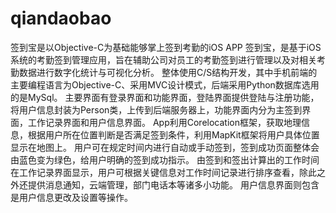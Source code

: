 # qiandaobao
签到宝是以Objective-C为基础能够掌上签到考勤的iOS APP
签到宝，是基于iOS系统的考勤签到管理应用，旨在辅助公司对员工的考勤签到进行管理以及对相关考勤数据进行数字化统计与可视化分析。
整体使用C/S结构开发，其中手机前端的主要编程语言为Objective-C、采用MVC设计模式，后端采用Python数据库选用的是MySql。
主要界面有登录界面和功能界面，登陆界面提供登陆与注册功能，将用户信息封装为Person类，上传到后端服务器上，功能界面内分为主签到界面，工作记录界面和用户信息界面。
App利用Corelocation框架，获取地理信息，根据用户所在位置判断是否满足签到条件，利用MapKit框架将用户具体位置显示在地图上。
用户可在规定时间内进行自动或手动签到，签到成功页面整体会由蓝色变为绿色，给用户明确的签到成功指示。
由签到和签出计算出的工作时间在工作记录界面显示，用户可根据关键信息对工作时间记录进行排序查看，除此之外还提供消息通知，云端管理，部门电话本等诸多小功能。
用户信息界面则包含是用户信息更改及设置等操作。
